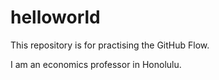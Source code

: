 # helloworld
This repository is for practising the GitHub Flow.

I am an economics professor in Honolulu.
